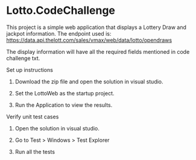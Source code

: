 # Lotto.CodeChallenge

This project is a simple web application that displays a Lottery Draw and jackpot information. The endpoint used is: https://data.api.thelott.com/sales/vmax/web/data/lotto/opendraws

The display information will have all the required fields mentioned in code challenge txt.


Set up instructions

1. Download the zip file and open the solution in visual studio. 

2. Set the LottoWeb as the startup project. 
 
3. Run the Application to view the results.

Verify unit test cases 

1. Open the solution in visual studio. 

2. Go to Test > Windows > Test Explorer

3. Run all the tests
